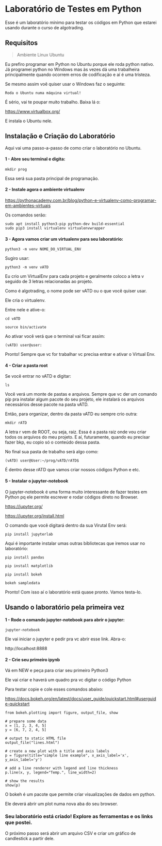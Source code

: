 # Laboratório de Testes em Python

Esse é um laboratório mínimo para testar os códigos em Python que estarei usando durante o curso de algotrading.

## Requisitos

> Ambiente Linux Ubuntu

Eu prefiro programar em Python no Ubuntu porque ele roda python nativo. 
Já programei python no Windows mas às vezes dá uma trabalheira 
principalmente quando ocorrem erros de codificação e aí é uma tristeza.
 
Se mesmo assim voê quiser usar o Windows faz o seguinte: 

    Roda o Ubuntu numa máquina virtual!
    
É sério, vai te poupar muito trabalho.  Baixa lá o:

https://www.virtualbox.org/

E instala o Ubuntu nele.    

## Instalação e Criação do Laboratório

Aqui vai uma passo-a-passo de como criar o laboratório no Ubuntu.

#### 1 - Abre seu terminal e digita:

    mkdir prog

Essa será sua pasta principal de programação. 

#### 2 - Instale agora o ambiente virtualenv

https://pythonacademy.com.br/blog/python-e-virtualenv-como-programar-em-ambientes-virtuais

Os comandos serão:

    sudo apt install python3-pip python-dev build-essential
    sudo pip3 install virtualenv virtualenvwrapper

#### 3 - Agora vamos criar um virtualenv para seu laboratório:

    python3 -m venv NOME_DO_VIRTUAL_ENV
    
Sugiro usar:
    
    python3 -m venv vATD

Eu crio um VirtualEnv para cada projeto e geralmente coloco a letra v seguido de 3 letras relacionadas ao projeto.

Como é algotrading, o nome pode ser vATD ou o que você quiser usar.

Ele cria o virtualenv.

Entre nele e ative-o:

    cd vATD
    
    source bin/activate
    
Ao ativar você verá que o terminal vai ficar assim:

    (vATD) user@user:
    
Pronto! Sempre que vc for trabalhar vc precisa entrar e ativar o Virtual Env.

#### 4 - Criar a pasta root

Se você entrar no vATD e digitar:

    ls
    
Você verá um monte de pastas e arquivos. Sempre que vc der um comando pip pra instalar algum pacote
do seu projeto, ele instalará os arquivos necessários desse pacote na pasta vATD.

Então, para organizar, dentro da pasta vATD eu sempre crio outra:

    mkdir rATD
    
A letra r vem de ROOT, ou seja, raiz. Essa é a pasta raiz onde vou criar todos os arquivos
do meu projeto. E aí, futuramente, quando eu precisar fazer bkp, eu copio só o conteúdo dessa
pasta.

No final sua pasta de trabalho será algo como:

    (vATD) user@User:~/prog/vATD/rATD$
    
É dentro desse rATD que vamos criar nossos códigos Python e etc.

#### 5 - Instalar o jupyter-notebook

O jupyter-notebook é uma forma muito interessante de fazer testes em Python pq ele 
permite escrever e rodar códigos direto no Browser.

https://jupyter.org/

https://jupyter.org/install.html

O comando que você digitará dentro da sua Virutal Env será:

    pip install jupyterlab
    
Aqui é importante instalar umas outras bibliotecas que iremos usar no laboratório:

    pip install pandas
    
    pip install matplotlib
    
    pip install bokeh
    
    bokeh sampledata
    
Pronto! Com isso aí o laboratório está quase pronto.
Vamos testa-lo.

## Usando o laboratório pela primeira vez

#### 1 - Rode o comando jupyter-notebook para abrir o jupyter:

    jupyter-notebook
    
Ele vai iniciar o jupyter e pedir pra vc abrir esse link. Abra-o:

http://localhost:8888

#### 2 - Crie seu primeiro ipynb

Vá em NEW e peça para criar seu primeiro Python3

Ele vai criar e haverá um quadro pra vc digitar o código Python

Para testar copie e cole esses comandos abaixo:

https://docs.bokeh.org/en/latest/docs/user_guide/quickstart.html#userguide-quickstart

    from bokeh.plotting import figure, output_file, show

    # prepare some data
    x = [1, 2, 3, 4, 5]
    y = [6, 7, 2, 4, 5]
    
    # output to static HTML file
    output_file("lines.html")
    
    # create a new plot with a title and axis labels
    p = figure(title="simple line example", x_axis_label='x', y_axis_label='y')
    
    # add a line renderer with legend and line thickness
    p.line(x, y, legend="Temp.", line_width=2)
    
    # show the results
    show(p)

O bokeh é um pacote que permite criar visualizações de dados em python. 

Ele deverá abrir um plot numa nova aba do seu browser.

### Seu laboratório está criado! Explore as ferramentas e os links que postei.

O próximo passo será abrir um arquivo CSV e criar um gráfico de candlestick a partir dele.







 


